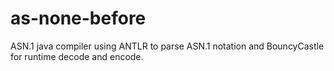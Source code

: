 as-none-before
==============

ASN.1 java compiler using ANTLR to parse ASN.1 notation and BouncyCastle for runtime decode and encode.
